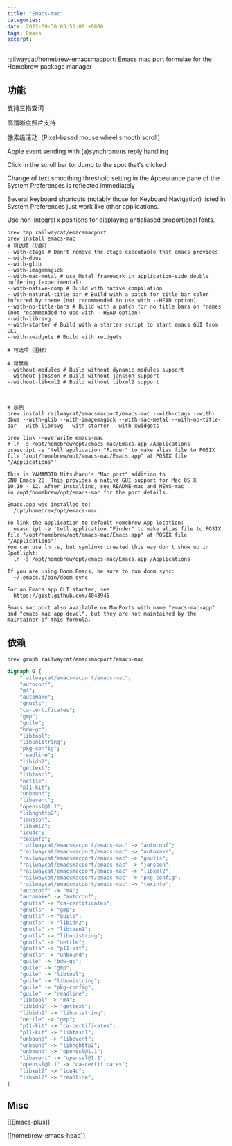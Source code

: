 ```yaml
---
title: "Emacs-mac"
categories:
date: 2022-09-30 03:53:08 +0800
tags: Emacs
excerpt:
---
```



[railwaycat/homebrew-emacsmacport](https://github.com/railwaycat/homebrew-emacsmacport): Emacs mac port formulae for the Homebrew package manager

## 功能

支持三指查词

高清晰度照片支持

像素级滚动（Pixel-based mouse wheel smooth scroll）

Apple event sending with (a)synchronous reply handling

Click in the scroll bar to: Jump to the spot that's clicked

Change of text smoothing threshold setting in the Appearance pane of the System Preferences is reflected immediately

Several keyboard shortcuts (notably those for Keyboard Navigation) listed in System Preferences just work like other applications.

Use non-integral x positions for displaying antialiased proportional fonts.



```shell
brew tap railwaycat/emacsmacport
brew install emacs-mac
# 可选项（功能）
--with-ctags # Don't remove the ctags executable that emacs provides
--with-dbus
--with-glib
--with-imagemagick
--with-mac-metal # use Metal framework in application-side double buffering (experimental)
--with-native-comp # Build with native compilation
--with-natural-title-bar # Build with a patch for title bar color inferred by theme (not recommended to use with --HEAD option)
--with-no-title-bars # Build with a patch for no title bars on frames (not recommended to use with --HEAD option)
--with-librsvg
--with-starter # Build with a starter script to start emacs GUI from CLI
--with-xwidgets # Build with xwidgets

# 可选项（图标）

# 可禁用
--without-modules # Build without dynamic modules support
--without-jansson # Build without jansson support
--without-libxml2 # Build without libxml2 support



# 示例
brew install railwaycat/emacsmacport/emacs-mac --with-ctags --with-dbus --with-glib --with-imagemagick --with-mac-metal --with-no-title-bar --with-librsvg --with-starter --with-xwidgets

```



```shell
brew link --overwrite emacs-mac
# ln -s /opt/homebrew/opt/emacs-mac/Emacs.app /Applications
osascript -e 'tell application "Finder" to make alias file to POSIX file "/opt/homebrew/opt/emacs-mac/Emacs.app" at POSIX file "/Applications"'
```

```shell
This is YAMAMOTO Mitsuharu's "Mac port" addition to
GNU Emacs 28. This provides a native GUI support for Mac OS X
10.10 - 12. After installing, see README-mac and NEWS-mac
in /opt/homebrew/opt/emacs-mac for the port details.

Emacs.app was installed to:
  /opt/homebrew/opt/emacs-mac

To link the application to default Homebrew App location:
  osascript -e 'tell application "Finder" to make alias file to POSIX file "/opt/homebrew/opt/emacs-mac/Emacs.app" at POSIX file "/Applications"'
You can use ln -s, but symlinks created this way don't show up in Spotlight:
  ln -s /opt/homebrew/opt/emacs-mac/Emacs.app /Applications

If you are using Doom Emacs, be sure to run doom sync:
  ~/.emacs.d/bin/doom sync

For an Emacs.app CLI starter, see:
  https://gist.github.com/4043945

Emacs mac port also available on MacPorts with name "emacs-mac-app" and "emacs-mac-app-devel", but they are not maintained by the maintainer of this formula.
```


## 依赖

```shell
brew graph railwaycat/emacsmacport/emacs-mac
```


```dot
digraph G {
    "railwaycat/emacsmacport/emacs-mac";
    "autoconf";
    "m4";
    "automake";
    "gnutls";
    "ca-certificates";
    "gmp";
    "guile";
    "bdw-gc";
    "libtool";
    "libunistring";
    "pkg-config";
    "readline";
    "libidn2";
    "gettext";
    "libtasn1";
    "nettle";
    "p11-kit";
    "unbound";
    "libevent";
    "openssl@1.1";
    "libnghttp2";
    "jansson";
    "libxml2";
    "icu4c";
    "texinfo";
    "railwaycat/emacsmacport/emacs-mac" -> "autoconf";
    "railwaycat/emacsmacport/emacs-mac" -> "automake";
    "railwaycat/emacsmacport/emacs-mac" -> "gnutls";
    "railwaycat/emacsmacport/emacs-mac" -> "jansson";
    "railwaycat/emacsmacport/emacs-mac" -> "libxml2";
    "railwaycat/emacsmacport/emacs-mac" -> "pkg-config";
    "railwaycat/emacsmacport/emacs-mac" -> "texinfo";
    "autoconf" -> "m4";
    "automake" -> "autoconf";
    "gnutls" -> "ca-certificates";
    "gnutls" -> "gmp";
    "gnutls" -> "guile";
    "gnutls" -> "libidn2";
    "gnutls" -> "libtasn1";
    "gnutls" -> "libunistring";
    "gnutls" -> "nettle";
    "gnutls" -> "p11-kit";
    "gnutls" -> "unbound";
    "guile" -> "bdw-gc";
    "guile" -> "gmp";
    "guile" -> "libtool";
    "guile" -> "libunistring";
    "guile" -> "pkg-config";
    "guile" -> "readline";
    "libtool" -> "m4";
    "libidn2" -> "gettext";
    "libidn2" -> "libunistring";
    "nettle" -> "gmp";
    "p11-kit" -> "ca-certificates";
    "p11-kit" -> "libtasn1";
    "unbound" -> "libevent";
    "unbound" -> "libnghttp2";
    "unbound" -> "openssl@1.1";
    "libevent" -> "openssl@1.1";
    "openssl@1.1" -> "ca-certificates";
    "libxml2" -> "icu4c";
    "libxml2" -> "readline";
}
```



## Misc

[[Emacs-plus]]


[[homebrew-emacs-head]]





